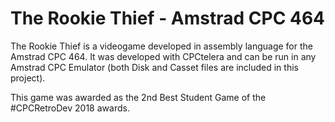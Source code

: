 # The Rookie Thief - Amstrad CPC 464
The Rookie Thief is a videogame developed in assembly language for the Amstrad CPC 464.
It was developed with CPCtelera and can be run in any Amstrad CPC Emulator (both Disk and Casset files are included in this project).

This game was awarded as the 2nd Best Student Game of the #CPCRetroDev 2018 awards.
